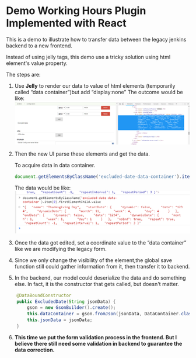 # Demo Working Hours Plugin Implemented with React

This is a demo to illustrate how to transfer data between the legacy jenkins backend to a new frontend.

Instead of using jelly tags, this demo use a tricky solution using html element's value property. 

The steps are:
1. Use **Jelly** to render our data to value of html elements (temporarily called “data container”)but add “display:none”
    The outcome would be like:
    ![](images/source-code.png)
2. Then the new UI parse these elements and get the data.

    To acquire data in data container.
      ```javascript
      document.getElementsByClassName('excluded-date-data-container').item(0).firstElementChild.value
      ```
    The data would be like:
    ![](images/data-acquisition.png)
3. Once the data got edited, set a coordinate value to the “data container” like we are modifying the legacy form.

4. Since we only change the visibility of the element,the global save function still could gather information from it, then transfer it to backend.

5. In the backend, our model could deserialize the data and do something else. In fact, it is the constructor that gets called, but doesn't matter.

```java
    @DataBoundConstructor
    public ExcludedDate(String jsonData) {
        gson = new GsonBuilder().create();
        this.dataContainer = gson.fromJson(jsonData, DataContainer.class);
        this.jsonData = jsonData;
    }
```

6. **This time we put the form validation process in the frontend. But I believe there still need some validation in backend to guarantee the data correction.**

